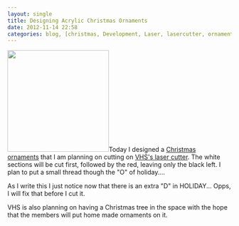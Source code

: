```yaml
---
layout: single
title: Designing Acrylic Christmas Ornaments
date: 2012-11-14 22:58
categories: blog, [christmas, Development, Laser, lasercutter, ornaments]
---
```

<img class="size-full wp-image-2987 alignright" title="orderments" src="/public/uploads/2012/11/orderments.png" alt="" width="228" height="228" />Today I designed a <a href="http://en.wikipedia.org/wiki/Christmas_ornament">Christmas ornaments</a> that I am planning on cutting on <a href="http://vancouver.hackspace.ca/wp/">VHS's laser cutter</a>. The white sections will be cut first, followed by the red, leaving only the black left. I plan to put a small thread though the "O" of holiday....

As I write this I just notice now that there is an extra "D" in HOLIDAY... Opps, I will fix that before I cut it.

VHS is also planning on having a Christmas tree in the space with the hope that the members will put home made ornaments on it.

&nbsp;
